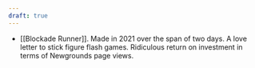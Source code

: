 ```yaml
---
draft: true
---
```


* [[Blockade Runner]]. Made in 2021 over the span of two days. A love letter to stick figure flash games. Ridiculous return on investment in terms of Newgrounds page views.